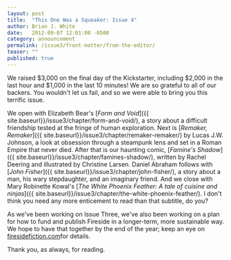 ```yaml
---
layout: post
title:  "This One Was a Squeaker: Issue 4"
author: Brian J. White
date:   2012-09-07 12:01:00 -0500
category: announcement
permalink: /issue3/front-matter/from-the-editor/
teaser: ""
published: true
---
```


We raised $3,000 on the final day of the Kickstarter, including $2,000 in the last hour and $1,000 in the last 10 minutes! We are so grateful to all of our backers. You wouldn't let us fail, and so we were able to bring you this terrific issue.

We open with Elizabeth Bear's [_Form and Void_]({{ site.baseurl}}/issue3/chapter/form-and-void/), a story about a difficult friendship tested at the fringe of human exploration. Next is [_Remaker, Remaker_]({{ site.baseurl}}/issue3/chapter/remaker-remaker/) by Lucas J.W. Johnson, a look at obsession through a steampunk lens and set in a Roman Empire that never died. After that is our haunting comic, [_Famine's Shadow_]({{ site.baseurl}}/issue3/chapter/famines-shadow/), written by Rachel Deering and illustrated by Christine Larsen. Daniel Abraham follows with [_John Fisher_]({{ site.baseurl}}/issue3/chapter/john-fisher/), a story about a man, his wary stepdaughter, and an imaginary friend. And we close with Mary Robinette Kowal's [_The White Phoenix Feather: A tale of cuisine and ninjas_]({{ site.baseurl}}/issue3/chapter/the-white-phoenix-feather/). I don't think you need any more enticement to read than that subtitle, do you?

As we've been working on Issue Three, we've also been working on a plan for how to fund and publish Fireside in a longer-term, more sustainable way. We hope to have that together by the end of the year; keep an eye on [firesidefiction.com](ttp://www.firesidefiction.com)for details.

Thank you, as always, for reading.
